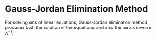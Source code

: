 # Gauss-Jordan Elimination Method
For solving sets of linear equations, Gauss-Jordan elimination method produces both the solution of the equations, and also the matrix inverse $A^{-1}$. 
